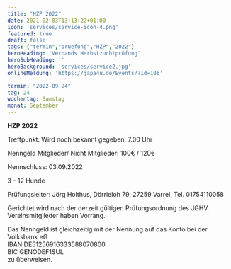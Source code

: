 ```yaml
---
title: "HZP 2022"
date: 2021-02-03T13:13:22+01:00
icon: 'services/service-icon-4.png'
featured: true
draft: false
tags: ["termin","pruefung","HZP","2022"]
heroHeading: 'Verbands Herbstzuchtprüfung'
heroSubHeading: ''
heroBackground: 'services/service2.jpg'
onlineMeldung: 'https://japa4u.de/Events/?id=106'

termin: "2022-09-24"
tag: 24
wochentag: Samstag
monat: September
---
```


**HZP 2022**

Treffpunkt: Wird noch bekannt gegeben.   7.00 Uhr

Nenngeld Mitglieder/ Nicht Mitglieder: 100€ / 120€

Nennschluss: 03.09.2022

3 - 12 Hunde

Prüfungsleiter: Jörg Holthus, Dörrieloh 79, 27259 Varrel, Tel. 01754110058

Gerichtet wird nach der derzeit gültigen Prüfungsordnung des JGHV.  Vereinsmitglieder haben Vorrang.

Das Nenngeld ist gleichzeitig mit der Nennung auf das Konto bei der Volksbank eG  
IBAN DE51256916333588070800  
BIC GENODEF1SUL  
zu überweisen.
